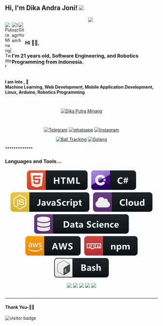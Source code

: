 <h2>Hi, I'm Dika Andra Joni! <img src="https://media.giphy.com/media/12oufCB0MyZ1Go/giphy.gif" width="50"></h2>
<img align='right' src="https://media.giphy.com/media/M9gbBd9nbDrOTu1Mqx/giphy.gif" width="230">
<br/>
<a href="https://twitter.com/dikaandrajoni">
  <img align="left" alt="Putra Minang| Twitter" width="22px" src="https://cdn.jsdelivr.net/npm/simple-icons@v3/icons/twitter.svg" />
</a>
<a href="https://www.instagram.com/ddiiiiiikkkka.me/">
  <img align="left" alt="Instagram" width="22px" src="https://cdn.jsdelivr.net/npm/simple-icons@v3/icons/instagram.svg" />
</a>
<a href="https://github.com/dikaandrajoni">
  <img align="left" alt="GitHub" width="22px" src="https://cdn.jsdelivr.net/npm/simple-icons@3.5.0/icons/github.svg" />
</a>
<br/>
<br/>

### Hi 🙋‍♂️,
### I'm 21 years old, Software Engineering, and Robotics Programming from Indonesia.

<br/>


**I am Into , 🙏**
<br/>
**Machine Learning, Web Development, Mobile Application Development, Linux, Arduino, Robotics Programming**

<br/>

<p align="center"><a href="https://github.com/dikaandrajoni"><img title="Dika Putra Minang" src="https://github-readme-stats.vercel.app/api?username=dikaandrajoni&show_icons=true&include_all_commits=true&theme=chartreuse-dark&cache_seconds=3200"></a>
</p>
<br />
<p align="center">
<a href="https://t.me/blackshadow26"><img title="Telegram" src="https://img.shields.io/badge/Telegram-black?style=for-the-badge&logo=Telegram"></a>
<a href="https://wa.me/6282390661445"><img title="whatsapp" src="https://img.shields.io/badge/whatsapp-blue?style=for-the-badge&logo=whatsapp"></a>
<a href="https://www.instagram.com/ddiiiiiikkkka.me/"><img title="Instagram" src="https://img.shields.io/badge/INSTAGRAM-purple?style=for-the-badge&logo=instagram"></a>

<p align="center">
<a href="https://github.com/dikaandrajoni/robotik"><img title="Ball Tracking" src="https://github-readme-stats.vercel.app/api/pin/?username=dikaandrajoni&repo=robotik&theme=radical"></a>
<a href="https://github.com/dikaandrajoni/KuliahGolang"><img title="Golang" src="https://github-readme-stats.vercel.app/api/pin/?username=dikaandrajoni&repo=KuliahGolang&theme=highcontrast"></a>
</p>
*************

<br />

### Languages and Tools...

<p align="center">
 <img src="https://raw.githubusercontent.com/8bithemant/8bithemant/master/svg/dev/languages/html.svg" alt="Twitter" style="vertical-align:top; margin:4px"> <img src="https://raw.githubusercontent.com/8bithemant/8bithemant/master/svg/dev/languages/csharp.svg"alt="Twitter" style="vertical-align:top; margin:4px"> <img src="https://raw.githubusercontent.com/8bithemant/8bithemant/master/svg/dev/languages/js.svg" alt="Twitter" style="vertical-align:top; margin:4px"> <img src="https://raw.githubusercontent.com/8bithemant/8bithemant/master/svg/dev/misc/cloud.svg" alt="Twitter" style="vertical-align:top; margin:4px"> <img src="https://raw.githubusercontent.com/8bithemant/8bithemant/master/svg/dev/misc/datascience.svg" alt="Twitter" style="vertical-align:top; margin:4px"> <img src="https://raw.githubusercontent.com/8bithemant/8bithemant/master/svg/dev/services/aws.svg" alt="Twitter" style="vertical-align:top; margin:4px"> <img src="https://raw.githubusercontent.com/8bithemant/8bithemant/master/svg/dev/services/npm.svg" alt="Twitter" style="vertical-align:top; margin:4px"> <img src="https://raw.githubusercontent.com/8bithemant/8bithemant/master/svg/dev/tools/bash.svg" alt="Twitter" style="vertical-align:top; margin:4px">
 </p>
 <p align="center">
 <code><a href="https://www.python.org/" target="_blank"><img height="50" src="https://www.vectorlogo.zone/logos/python/python-ar21.svg"></a></code>
  <code><a href="https://www.arduino.cc/" target="_blank"><img height="50" src="https://www.vectorlogo.zone/logos/arduino/arduino-ar21.svg"></a></code>
<code><a href="https://www.linux.org/" target="_blank"><img height="50" src="https://www.vectorlogo.zone/logos/linux/linux-ar21.svg"></a></code>
<code><a href="https://reactjs.org/" target="_blank"><img height="50" src="https://www.vectorlogo.zone/logos/reactjs/reactjs-ar21.svg"></a></code>
<code><a href="https://www.docker.com/" target="_blank"><img height="50" src="https://www.vectorlogo.zone/logos/docker/docker-official.svg"></a></code>
<br/><br/>
</p>

***********************************

#### Thank You-🙏🏼

<p>
<img src="https://visitor-badge.laobi.icu/badge?page_id=dikaandrajoni" alt="visitor badge"/>
</p>
